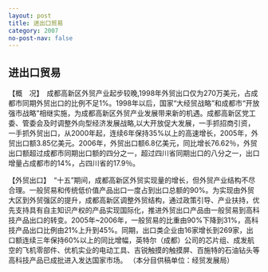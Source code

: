 ```yaml
---
layout: post
title: 进出口贸易
category: 2007
no-post-nav: false
---
```


## 进出口贸易

【概　况】　成都高新区外贸产业起步较晚,1998年外贸出口仅为270万美元，占成都市同期外贸出口的比例不足1%。1998年以后，国家“大经贸战略”和成都市“开放强市战略”相继实施，为成都高新区外贸产业发展带来新的机遇。成都高新区党工委、管委会及时调整外向型经济发展战略,以大开放促大发展，一手抓招商引资，一手抓外贸出口，从2000年起，连续6年保持35%以上的高速增长，2005年，外贸出口额3.85亿美元。2006年，外贸出口额6.8亿美元，同比增长76.62％，外贸出口额超过成都市同期出口额的四分之一，超过四川省同期出口的八分之一，出口增量占成都市的14%，占四川省的17.9％。

【外贸出口】　“十五”期间，成都高新区外贸实现量的增长，但外贸产业结构不尽合理。一般贸易和传统低价值产品出口一度占到出口总额的90%。为实现由外贸大区到外贸强区的提升，成都高新区调整外贸结构，通过政策引导、产业扶持，优先支持具有自主知识产权的产品实现国际化，推进外贸出口产品由一般贸易到高科技产品出口的转变。2005年~2006年，一般贸易的比重由90%下降到31%，高科技产品出口比例由21%上升到45%。同期，出口类企业由16家增长到269家，出口额连续三年保持60%以上的同比增幅，英特尔（成都）公司的芯片组、成发航空的飞机零部件、优机实业的电动工具、吉锐触摸的触摸屏、百施特的石油钻头等高科技产品已成批进入发达国家市场。
（本分目供稿单位：经贸发展局）
